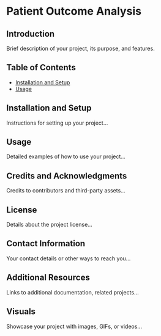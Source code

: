 <body>

<div class="section">
    <h1>Patient Outcome Analysis</h1>
</div>

<div class="section">
    <h2>Introduction</h2>
    <p>
        Brief description of your project, its purpose, and features.
    </p>
</div>

<div class="section">
    <h2>Table of Contents</h2>
    <ul>
        <li><a href="#installation">Installation and Setup</a></li>
        <li><a href="#usage">Usage</a></li>
        <!-- Add other sections as needed -->
    </ul>
</div>

<div class="section" id="installation">
    <h2>Installation and Setup</h2>
    <p>Instructions for setting up your project...</p>
    <!-- Include any code snippets if necessary -->
</div>

<div class="section" id="usage">
    <h2>Usage</h2>
    <p>Detailed examples of how to use your project...</p>
    <!-- Include code snippets and screenshots -->
</div>

<!-- Repeat the above pattern for other sections like Features, Technology Stack, etc. -->

<div class="section">
    <h2>Credits and Acknowledgments</h2>
    <p>Credits to contributors and third-party assets...</p>
</div>

<div class="section">
    <h2>License</h2>
    <p>Details about the project license...</p>
</div>

<div class="section">
    <h2>Contact Information</h2>
    <p>Your contact details or other ways to reach you...</p>
</div>

<div class="section">
    <h2>Additional Resources</h2>
    <p>Links to additional documentation, related projects...</p>
</div>

<div class="section">
    <h2>Visuals</h2>
    <p>Showcase your project with images, GIFs, or videos...</p>
</div>

</body>
</html>
